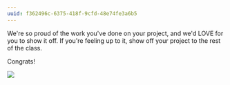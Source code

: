 ```yaml
---
uuid: f362496c-6375-418f-9cfd-48e74fe3a6b5
---
```


We're so proud of the work you've done on your project, and we'd LOVE for you to show it off. If you're feeling up to it, show off your project to the rest of the class.

Congrats!

![](https://media.giphy.com/media/TEFplLVRDMWBi/giphy.gif)
